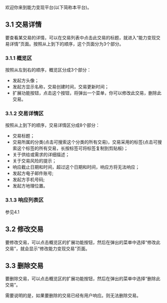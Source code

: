 欢迎你来到能力变现平台(以下简称本平台)。

## **3.1 交易详情**

要查看某交易的详情，可以在交易列表中点击此交易的标题，就进入“能力变现交易详情”页面。按照从上到下的顺序，这个页面分为3个部分。

### **3.1.1 概览区**

按照从左到右的顺序，概览区分成3个部分：
* 发起方头像；
* 发起方显示名称，交易创建时间，交易更新时间；
* 扩展功能按钮，点击这个按钮，将弹出一个菜单，你可以修改此交易，删除此交易。

### **3.1.2 交易详情区**

按照从上到下的顺序，交易详情区分成8个部分：
* 交易标题；
* 交易所属的分类(点击可搜索这个分类的所有交易)，交易采用的标签(点击可搜索这个标签的所有交易，长按标签可将标签复制到剪贴板)；
* 关于供给或需求的详细描述；
* 关于交易风险的提示；
* 响应截止日期和时间，超过这个日期和时间，响应方将无法响应；
* 发起方电子邮件账号;
* 发起方手机号码;
* 发起方地理位置。

### **3.1.3 响应列表区**

参见4.1

## **3.2 修改交易**

要修改交易，可以点击概览区的扩展功能按钮，然后在弹出的菜单中选择“修改此交易”，就会显示“修改能力变现交易”页面。

## **3.3 删除交易**

要删除交易，可以点击概览区的扩展功能按钮，然后在弹出的菜单中选择“删除此交易”。

需要说明的是，如果要删除的交易已经有用户响应。则无法删除交易。

